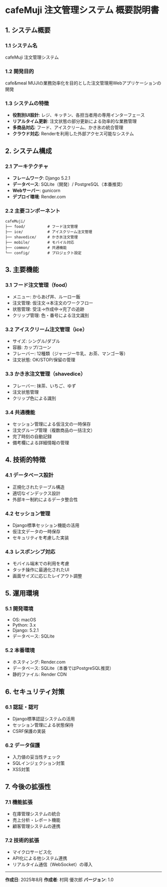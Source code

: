 # cafeMuji 注文管理システム 概要説明書

## 1. システム概要

### 1.1 システム名
cafeMuji 注文管理システム

### 1.2 開発目的
cafe&meal MUJIの業務効率化を目的とした注文管理用Webアプリケーションの開発

### 1.3 システムの特徴
- **役割別UI設計**: レジ、キッチン、各担当者用の専用インターフェース
- **リアルタイム更新**: 注文状態の部分更新による効率的な業務管理
- **多商品対応**: フード、アイスクリーム、かき氷の統合管理
- **クラウド対応**: Renderを利用した外部アクセス可能なシステム

## 2. システム構成

### 2.1 アーキテクチャ
- **フレームワーク**: Django 5.2.1
- **データベース**: SQLite（開発）/ PostgreSQL（本番推奨）
- **Webサーバー**: gunicorn
- **デプロイ環境**: Render.com

### 2.2 主要コンポーネント
```
cafeMuji/
├── food/          # フード注文管理
├── ice/           # アイスクリーム注文管理
├── shavedice/     # かき氷注文管理
├── mobile/        # モバイル対応
├── common/        # 共通機能
└── config/        # プロジェクト設定
```

## 3. 主要機能

### 3.1 フード注文管理（food）
- メニュー: からあげ丼、ルーロー飯
- 注文管理: 仮注文→本注文のワークフロー
- 状態管理: 受注→作成中→完了の追跡
- クリップ管理: 色・番号による注文識別

### 3.2 アイスクリーム注文管理（ice）
- サイズ: シングル/ダブル
- 容器: カップ/コーン
- フレーバー: 12種類（ジャージー牛乳、お茶、マンゴー等）
- 注文状態: OK/STOP/保留の管理

### 3.3 かき氷注文管理（shavedice）
- フレーバー: 抹茶、いちご、ゆず
- 注文状態管理
- クリップ色による識別

### 3.4 共通機能
- セッション管理による仮注文の一時保存
- 注文グループ管理（複数商品の一括注文）
- 完了時刻の自動記録
- 備考欄による詳細情報の管理

## 4. 技術的特徴

### 4.1 データベース設計
- 正規化されたテーブル構造
- 適切なインデックス設計
- 外部キー制約によるデータ整合性

### 4.2 セッション管理
- Django標準セッション機能の活用
- 仮注文データの一時保存
- セキュリティを考慮した実装

### 4.3 レスポンシブ対応
- モバイル端末での利用を考慮
- タッチ操作に最適化されたUI
- 画面サイズに応じたレイアウト調整

## 5. 運用環境

### 5.1 開発環境
- OS: macOS
- Python: 3.x
- Django: 5.2.1
- データベース: SQLite

### 5.2 本番環境
- ホスティング: Render.com
- データベース: SQLite（本番ではPostgreSQL推奨）
- 静的ファイル: Render CDN

## 6. セキュリティ対策

### 6.1 認証・認可
- Django標準認証システムの活用
- セッション管理による状態保持
- CSRF保護の実装

### 6.2 データ保護
- 入力値の妥当性チェック
- SQLインジェクション対策
- XSS対策

## 7. 今後の拡張性

### 7.1 機能拡張
- 在庫管理システムの統合
- 売上分析・レポート機能
- 顧客管理システムの連携

### 7.2 技術的拡張
- マイクロサービス化
- API化による他システム連携
- リアルタイム通信（WebSocket）の導入

---

**作成日**: 2025年8月
**作成者**: 村岡 優次郎
**バージョン**: 1.0
